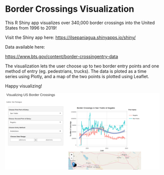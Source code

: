 # Border Crossings Visualization

This R Shiny app visualizes over 340,000 border crossings into the United States from 1996 to 2019!

Visit the Shiny app here: https://ilsepaniagua.shinyapps.io/shiny/

Data available here:

https://www.bts.gov/content/border-crossingentry-data

The visualization lets the user choose up to two border entry points and one method of entry (eg. pedestrians, trucks). The data is ploted as a time series using Plotly, and a map of the two points is plotted using Leaflet.

Happy visualizing!

![alt text](https://github.com/ilsep93/Border-Crossings-Vis/blob/master/BorderCrossingViz.png)

